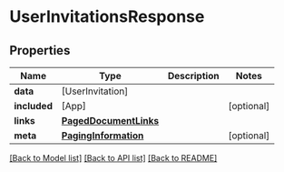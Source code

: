 # UserInvitationsResponse

## Properties
Name | Type | Description | Notes
------------ | ------------- | ------------- | -------------
**data** | [UserInvitation] |  | 
**included** | [App] |  | [optional] 
**links** | [**PagedDocumentLinks**](PagedDocumentLinks.md) |  | 
**meta** | [**PagingInformation**](PagingInformation.md) |  | [optional] 

[[Back to Model list]](../README.md#documentation-for-models) [[Back to API list]](../README.md#documentation-for-api-endpoints) [[Back to README]](../README.md)


